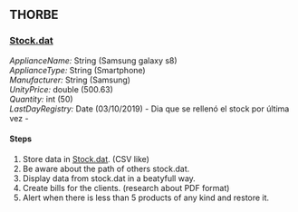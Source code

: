 ## THORBE ##

### [Stock.dat](./stock.dat) ###

*ApplianceName:* String (Samsung galaxy s8)  
*ApplianceType:* String (Smartphone)  
*Manufacturer:* String (Samsung)  
*UnityPrice:* double (500.63)  
*Quantity:* int (50)  
*LastDayRegistry:* Date (03/10/2019)   - Dia que se rellenó el stock por última vez -

#### Steps ####

1. Store data in [Stock.dat](./stock.dat). (CSV like)
2. Be aware about the path of others stock.dat.
3. Display data from stock.dat in a beatyfull way.
4. Create bills for the clients. (research about PDF format)
5. Alert when there is less than 5 products of any kind and restore it.
